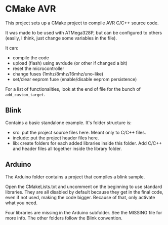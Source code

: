 CMake AVR
=========

This project sets up a CMake project to compile AVR C/C++ source code.

It was made to be used with ATMega328P, but can be configured to others (easily, I think, just change some variables in the file).

It can:

- compile the code
- upload (flash) using avrdude (or other if changed a bit)
- reset the microcontroller
- change fuses (1mhz/8mhz/16mhz/uno-like)
- set/clear eeprom fuse (enable/disable eeprom persistence)

For a list of functionalities, look at the end of file for the bunch of `add_custom_target`.

Blink
-----

Contains a basic standalone example. It's folder structure is:

- src: put the project source files here. Meant only to C/C++ files.
- include: put the project header files here.
- lib: create folders for each added libraries inside this folder. Add C/C++ and header files all together inside the library folder.

Arduino
-------

The Arduino folder contains a project that compiles a blink sample.

Open the CMakeLists.txt and uncomment on the beginning to use standard libraries. They are all disabled by default because they get in the final code, even if not used, making the code bigger. Because of that, only activate what you need.

Four libraries are missing in the Arduino subfolder. See the MISSING file for more info. The other folders follow the Blink convention.
